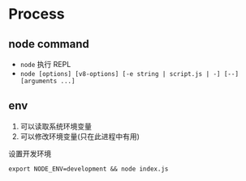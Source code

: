 # Process

## node command

- `node` 执行 REPL
- `node [options] [v8-options] [-e string | script.js | -] [--] [arguments ...]`

## env

1. 可以读取系统环境变量
2. 可以修改环境变量(只在此进程中有用)

设置开发环境

`export NODE_ENV=development && node index.js`